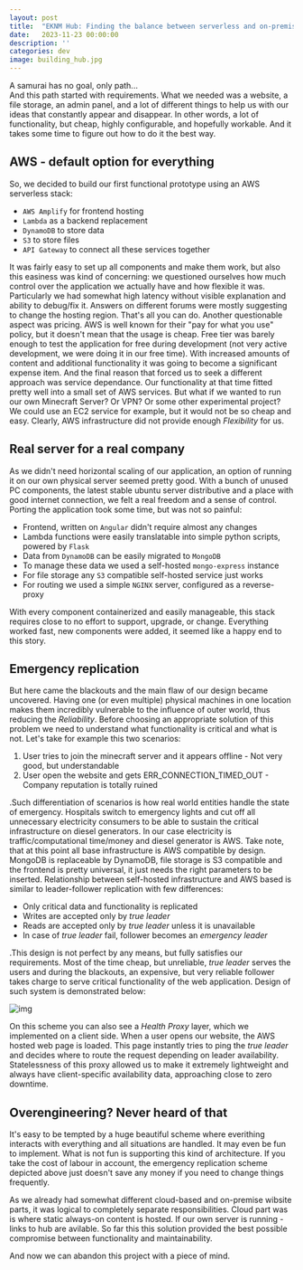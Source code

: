 ```yaml
---
layout: post
title:  "EKNM Hub: Finding the balance between serverless and on-premise"
date:   2023-11-23 00:00:00
description: ''
categories: dev
image: building_hub.jpg
---
```


A samurai has no goal, only path...  
And this path started with requirements. What we needed was a website, a file storage, an admin panel, and a lot of different things to help us with our ideas that constantly appear and disappear. In other words, a lot of functionality, but cheap, highly configurable, and hopefully workable. And it takes some time to figure out how to do it the best way.

## AWS - default option for everything
So, we decided to build our first functional prototype using an AWS serverless stack:
- `AWS Amplify` for frontend hosting
- `Lambda` as a backend replacement
- `DynamoDB` to store data
- `S3` to store files
- `API Gateway` to connect all these services together  

It was fairly easy to set up all components and make them work, but also this easiness was kind of concerning: we questioned ourselves how much control over the application we actually have and how flexible it was. Particularly we had somewhat high latency without visible explanation and ability to debug/fix it. Answers on different forums were mostly suggesting to change the hosting region. That's all you can do.
Another questionable aspect was pricing. AWS is well known for their "pay for what you use" policy, but it doesn't mean that the usage is cheap. Free tier was barely enough to test the application for free during development (not very active development, we were doing it in our free time). With increased amounts of content and additional functionality it was going to become a significant expense item.
And the final reason that forced us to seek a different approach was service dependance. Our functionality at that time fitted pretty well into a small set of AWS services. But what if we wanted to run our own Minecraft Server? Or VPN? Or some other experimental project? We could use an EC2 service for example, but it would not be so cheap and easy. Clearly, AWS infrastructure did not provide enough *Flexibility* for us.

## Real server for a real company
As we didn't need horizontal scaling of our application, an option of running it on our own physical server seemed pretty good. With a bunch of unused PC components, the latest stable ubuntu server distributive and a place with good internet connection, we felt a real freedom and a sense of control. Porting the application took some time, but was not so painful:
- Frontend, written on `Angular` didn't require almost any changes
- Lambda functions were easily translatable into simple python scripts, powered by `Flask`
- Data from `DynamoDB` can be easily migrated to `MongoDB`
- To manage these data we used a self-hosted `mongo-express` instance
- For file storage any `S3` compatible self-hosted service just works
- For routing we used a simple `NGINX` server, configured as a reverse-proxy  

With every component containerized and easily manageable, this stack requires close to no effort to support, upgrade, or change. Everything worked fast, new components were added, it seemed like a happy end to this story.

## Emergency replication
But here came the blackouts and the main flaw of our design became uncovered. Having one (or even multiple) physical machines in one location makes them incredibly vulnerable to the influence of outer world, thus reducing the *Reliability*. Before choosing an appropriate solution of this problem we need to understand what functionality is critical and what is not. Let's take for example this two scenarios:
1. User tries to join the minecraft server and it appears offline - Not very good, but understandable  
2. User open the website and gets ERR_CONNECTION_TIMED_OUT - Company reputation is totally ruined  

.Such differentiation of scenarios is how real world entities handle the state of emergency. Hospitals switch to emergency lights and cut off all unnecessary electricity consumers to be able to sustain the critical infrastructure on diesel generators. In our case electricity is traffic/computational time/money and diesel generator is AWS.
Take note, that at this point all base infrastructure is AWS compatible by design. MongoDB is replaceable by DynamoDB, file storage is S3 compatible and the frontend is pretty universal, it just needs the right parameters to be inserted. Relationship between self-hosted infrastructure and AWS based is similar to leader-follower replication with few differences:
- Only critical data and functionality is replicated
- Writes are accepted only by *true leader*
- Reads are accepted only by *true leader* unless it is unavailable
- In case of *true leader* fail, follower becomes an *emergency leader*  

.This design is not perfect by any means, but fully satisfies our requirements. Most of the time cheap, but unreliable, *true leader* serves the users and during the blackouts, an expensive, but very reliable follower takes charge to serve critical functionality of the web application. Design of such system is demonstrated below:


![img](https://eknm-hub-public.s3.eu-central-1.amazonaws.com/building_hub/building_hub.jpg)

On this scheme you can also see a *Health Proxy* layer, which we implemented on a client side. When a user opens our website, the AWS hosted web page is loaded. This page instantly tries to ping the *true leader* and decides where to route the request depending on leader availability. Statelessness of this proxy allowed us to make it extremely lightweight and always have client-specific availability data, approaching close to zero downtime. 

## Overengineering? Never heard of that
It's easy to be tempted by a huge beautiful scheme where everithing interacts with everything and all situations are handled. It may even be fun to implement. What is not fun is supporting this kind of architecture. If you take the cost of labour in account, the emergency replication scheme depicted above just doesn't save any money if you need to change things frequently.  

As we already had somewhat different cloud-based and on-premise wibsite parts, it was logical to completely separate responsibilities. Cloud part was is where static always-on content is hosted. If our own server is running - links to hub are avilable. So far this this solution provided the best possible compromise between functionality and maintainability.  

And now we can abandon this project with a piece of mind.